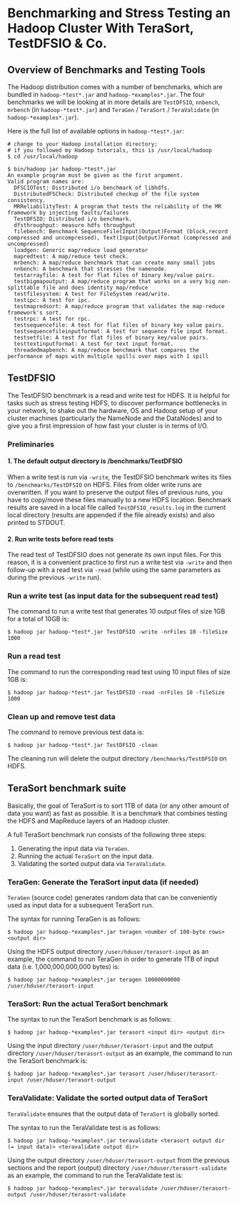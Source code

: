 # Benchmarking and Stress Testing an Hadoop Cluster With TeraSort, TestDFSIO & Co.

## Overview of Benchmarks and Testing Tools
The Hadoop distribution comes with a number of benchmarks, which are bundled in `hadoop-*test*.jar` and `hadoop-*examples*.jar`. The four benchmarks we will be looking at in more details are `TestDFSIO`, `nnbench`, `mrbench` (in `hadoop-*test*.jar`) and `TeraGen` / `TeraSort` / `TeraValidate` (in `hadoop-*examples*.jar`).

Here is the full list of available options in `hadoop-*test*.jar`:

```
# change to your Hadoop installation directory;
# if you followed my Hadoop tutorials, this is /usr/local/hadoop
$ cd /usr/local/hadoop

$ bin/hadoop jar hadoop-*test*.jar
An example program must be given as the first argument.
Valid program names are:
  DFSCIOTest: Distributed i/o benchmark of libhdfs.
  DistributedFSCheck: Distributed checkup of the file system consistency.
  MRReliabilityTest: A program that tests the reliability of the MR framework by injecting faults/failures
  TestDFSIO: Distributed i/o benchmark.
  dfsthroughput: measure hdfs throughput
  filebench: Benchmark SequenceFile(Input|Output)Format (block,record compressed and uncompressed), Text(Input|Output)Format (compressed and uncompressed)
  loadgen: Generic map/reduce load generator
  mapredtest: A map/reduce test check.
  mrbench: A map/reduce benchmark that can create many small jobs
  nnbench: A benchmark that stresses the namenode.
  testarrayfile: A test for flat files of binary key/value pairs.
  testbigmapoutput: A map/reduce program that works on a very big non-splittable file and does identity map/reduce
  testfilesystem: A test for FileSystem read/write.
  testipc: A test for ipc.
  testmapredsort: A map/reduce program that validates the map-reduce framework's sort.
  testrpc: A test for rpc.
  testsequencefile: A test for flat files of binary key value pairs.
  testsequencefileinputformat: A test for sequence file input format.
  testsetfile: A test for flat files of binary key/value pairs.
  testtextinputformat: A test for text input format.
  threadedmapbench: A map/reduce benchmark that compares the performance of maps with multiple spills over maps with 1 spill
```

## TestDFSIO
The TestDFSIO benchmark is a read and write test for HDFS. It is helpful for tasks such as stress testing HDFS, to discover performance bottlenecks in your network, to shake out the hardware, OS and Hadoop setup of your cluster machines (particularly the NameNode and the DataNodes) and to give you a first impression of how fast your cluster is in terms of I/O.

### Preliminaries

#### 1. The default output directory is /benchmarks/TestDFSIO
When a write test is run via `-write`, the TestDFSIO benchmark writes its files to `/benchmarks/TestDFSIO` on HDFS. Files from older write runs are overwritten. If you want to preserve the output files of previous runs, you have to copy/move these files manually to a new HDFS location. Benchmark results are saved in a local file called `TestDFSIO_results.log` in the current local directory (results are appended if the file already exists) and also printed to STDOUT.

#### 2. Run write tests before read tests

The read test of TestDFSIO does not generate its own input files. For this reason, it is a convenient practice to first run a write test via `-write` and then follow-up with a read test via `-read` (while using the same parameters as during the previous `-write` run).

### Run a write test (as input data for the subsequent read test)
The command to run a write test that generates 10 output files of size 1GB for a total of 10GB is:
```
$ hadoop jar hadoop-*test*.jar TestDFSIO -write -nrFiles 10 -fileSize 1000
```

### Run a read test
The command to run the corresponding read test using 10 input files of size 1GB is:
```
$ hadoop jar hadoop-*test*.jar TestDFSIO -read -nrFiles 10 -fileSize 1000
```

### Clean up and remove test data
The command to remove previous test data is:
```
$ hadoop jar hadoop-*test*.jar TestDFSIO -clean
```
The cleaning run will delete the output directory `/benchmarks/TestDFSIO` on HDFS.

## TeraSort benchmark suite
Basically, the goal of TeraSort is to sort 1TB of data (or any other amount of data you want) as fast as possible. It is a benchmark that combines testing the HDFS and MapReduce layers of an Hadoop cluster.

A full TeraSort benchmark run consists of the following three steps:

1. Generating the input data via `TeraGen`.
2. Running the actual `TeraSort` on the input data.
3. Validating the sorted output data via `TeraValidate`.

### TeraGen: Generate the TeraSort input data (if needed)
`TeraGen` (source code) generates random data that can be conveniently used as input data for a subsequent TeraSort run.

The syntax for running TeraGen is as follows:
```
$ hadoop jar hadoop-*examples*.jar teragen <number of 100-byte rows> <output dir>
```
Using the HDFS output directory `/user/hduser/terasort-input` as an example, the command to run TeraGen in order to generate 1TB of input data (i.e. 1,000,000,000,000 bytes) is:
```
$ hadoop jar hadoop-*examples*.jar teragen 10000000000 /user/hduser/terasort-input
```

### TeraSort: Run the actual TeraSort benchmark
The syntax to run the TeraSort benchmark is as follows:
```
$ hadoop jar hadoop-*examples*.jar terasort <input dir> <output dir>
```
Using the input directory `/user/hduser/terasort-input` and the output directory `/user/hduser/terasort-output` as an example, the command to run the TeraSort benchmark is:
```
$ hadoop jar hadoop-*examples*.jar terasort /user/hduser/terasort-input /user/hduser/terasort-output
```

### TeraValidate: Validate the sorted output data of TeraSort
`TeraValidate` ensures that the output data of `TeraSort` is globally sorted.

The syntax to run the TeraValidate test is as follows:
```
$ hadoop jar hadoop-*examples*.jar teravalidate <terasort output dir (= input data)> <teravalidate output dir>
```
Using the output directory `/user/hduser/terasort-output` from the previous sections and the report (output) directory `/user/hduser/terasort-validate` as an example, the command to run the TeraValidate test is:
```
$ hadoop jar hadoop-*examples*.jar teravalidate /user/hduser/terasort-output /user/hduser/terasort-validate
```
